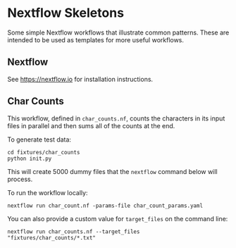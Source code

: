 # Nextflow Skeletons

Some simple Nextflow workflows that illustrate common patterns. These are
intended to be used as templates for more useful workflows.

## Nextflow

See https://nextflow.io for installation instructions.

## Char Counts

This workflow, defined in `char_counts.nf`, counts the characters in its input
files in parallel and then sums all of the counts at the end.

To generate test data:

```
cd fixtures/char_counts
python init.py
```

This will create 5000 dummy files that the `nextflow` command below will
process.

To run the workflow locally:

```
nextflow run char_count.nf -params-file char_count_params.yaml
```

You can also provide a custom value for `target_files` on the command line:

```
nextflow run char_counts.nf --target_files "fixtures/char_counts/*.txt"
```

